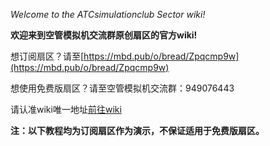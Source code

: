 *Welcome to the ATCsimulationclub Sector wiki!*

**欢迎来到空管模拟机交流群原创扇区的官方wiki!**

想订阅扇区？请至[https://mbd.pub/o/bread/Zpqcmp9w](https://mbd.pub/o/bread/Zpqcmp9w)

想使用免费版扇区？请至空管模拟机交流群：949076443

请认准wiki唯一地址[前往wiki](https://github.com/supermastergui/ATCsimulationclub-Sector-wiki/wiki)

**注：以下教程均为订阅扇区作为演示，不保证适用于免费版扇区。**

